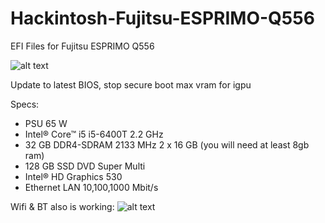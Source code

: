 # Hackintosh-Fujitsu-ESPRIMO-Q556
EFI Files for  Fujitsu ESPRIMO Q556

![alt text]([http://url/to/img.png](blob:https://imgur.com/8ea8541c-e3bf-46e8-a783-e96c86c49fbe))

Update to latest BIOS,
stop secure boot
max vram for igpu


Specs:
- PSU 65 W
- Intel® Core™ i5 i5-6400T 2.2 GHz
- 32 GB DDR4-SDRAM 2133 MHz 2 x 16 GB (you will need at least 8gb ram)
- 128 GB SSD DVD Super Multi
- Intel® HD Graphics 530
- Ethernet LAN 10,100,1000 Mbit/s

Wifi & BT also is working:
![alt text]([http://url/to/img.png](https://i.imgur.com/XMEDO5c.png))
